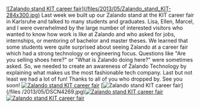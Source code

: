 [![Zalando stand KIT career fair](/files/2013/05/Zalando_stand_KIT-
284x300.jpg)](/files/2013/05/Zalando_stand_KIT.jpg) Last week we built up our
Zalando stand at the KIT career fair in Karlsruhe and talked to many students
and graduates. Lisa, Ellen, Marcel, and I were overwhelmed by the large number
of interested visitors who wanted to know how work is like at Zalando and who
asked for jobs, internships, or mentoring of bachelor and master theses.  We
learned that some students were quite surprised about seeing Zalando at a
career fair which had a strong technology or engineering focus. Questions like
"Are you selling shoes here?" or "What is Zalando doing here?" were sometimes
asked. So, we needed to create an awareness of Zalando Technology by
explaining what makes us the most fashionable tech company. Last but not least
we had a lot of fun! Thanks to all of you who dropped by. See you soon!
[![Zalando stand KIT career
fair](/files/2013/05/DSCN4263-300x225.jpg)](/files/2013/05/DSCN4263.jpg)
[![Zalando stand KIT career fair](/files/2013/05/DSCN4269-300x225.jpg)](/files
/2013/05/DSCN4269.jpg)[![Zalando stand KIT career
fair](/files/2013/05/DSCN4274-300x225.jpg)](/files/2013/05/DSCN4274.jpg)
[![Zalando stand KIT career
fair](/files/2013/05/DSCN4272-300x225.jpg)](/files/2013/05/DSCN4272.jpg)

